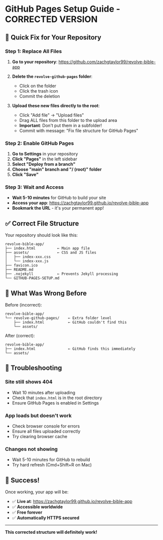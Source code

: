 # GitHub Pages Setup Guide - CORRECTED VERSION

## 🎯 Quick Fix for Your Repository

### Step 1: Replace All Files
1. **Go to your repository**: https://github.com/zachgtaylor99/revolve-bible-app
2. **Delete the `revolve-github-pages` folder**:
   - Click on the folder
   - Click the trash icon
   - Commit the deletion

3. **Upload these new files directly to the root**:
   - Click "Add file" → "Upload files"
   - Drag ALL files from this folder to the upload area
   - **Important**: Don't put them in a subfolder!
   - Commit with message: "Fix file structure for GitHub Pages"

### Step 2: Enable GitHub Pages
1. **Go to Settings** in your repository
2. **Click "Pages"** in the left sidebar
3. **Select "Deploy from a branch"**
4. **Choose "main" branch and "/ (root)" folder**
5. **Click "Save"**

### Step 3: Wait and Access
- **Wait 5-10 minutes** for GitHub to build your site
- **Access your app**: https://zachgtaylor99.github.io/revolve-bible-app
- **Bookmark the URL** - it's your permanent app!

## ✅ Correct File Structure

Your repository should look like this:
```
revolve-bible-app/
├── index.html          ← Main app file
├── assets/             ← CSS and JS files
│   ├── index-xxx.css
│   └── index-xxx.js
├── favicon.ico
├── README.md
├── .nojekyll           ← Prevents Jekyll processing
└── GITHUB-PAGES-SETUP.md
```

## 🚫 What Was Wrong Before

Before (incorrect):
```
revolve-bible-app/
└── revolve-github-pages/    ← Extra folder level
    ├── index.html           ← GitHub couldn't find this
    └── assets/
```

After (correct):
```
revolve-bible-app/
├── index.html               ← GitHub finds this immediately
└── assets/
```

## 🔧 Troubleshooting

### Site still shows 404
- Wait 10 minutes after uploading
- Check that `index.html` is in the root directory
- Ensure GitHub Pages is enabled in Settings

### App loads but doesn't work
- Check browser console for errors
- Ensure all files uploaded correctly
- Try clearing browser cache

### Changes not showing
- Wait 5-10 minutes for GitHub to rebuild
- Try hard refresh (Cmd+Shift+R on Mac)

## 🎉 Success!

Once working, your app will be:
- ✅ **Live at**: https://zachgtaylor99.github.io/revolve-bible-app
- ✅ **Accessible worldwide**
- ✅ **Free forever**
- ✅ **Automatically HTTPS secured**

---

**This corrected structure will definitely work!**

